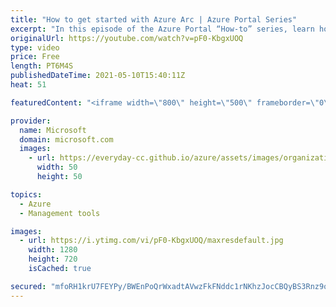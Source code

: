 ```yaml
---
title: "How to get started with Azure Arc | Azure Portal Series"
excerpt: "In this episode of the Azure Portal “How-to” series, learn how to get started with Azure Arc offerings in the Microsoft Azure portal. You will learn what Azure Arc is and how to easily add, view, and manage your hybrid, edge, or multi-cloud resources from Azure.     Try out these features in the Azure"
originalUrl: https://youtube.com/watch?v=pF0-KbgxUOQ
type: video
price: Free
length: PT6M4S
publishedDateTime: 2021-05-10T15:40:11Z
heat: 51

featuredContent: "<iframe width=\"800\" height=\"500\" frameborder=\"0\" src=\"https://www.youtube.com/embed/pF0-KbgxUOQ\" allow=\"accelerometer; autoplay; encrypted-media; gyroscope; picture-in-picture\" allowfullscreen></iframe>"

provider:
  name: Microsoft
  domain: microsoft.com
  images:
    - url: https://everyday-cc.github.io/azure/assets/images/organizations/microsoft.com-50x50.jpg
      width: 50
      height: 50

topics:
  - Azure
  - Management tools

images:
  - url: https://i.ytimg.com/vi/pF0-KbgxUOQ/maxresdefault.jpg
    width: 1280
    height: 720
    isCached: true

secured: "mfoRH1krU7FEYPy/BWEnPoQrWxadtAVwzFkFNddc1rNKhzJocCBQyBS3Rnz9oA2YnrszYsnoorgRQkfWm8ic1LJbi2PS6xYq6I/tPx8Gz9Z3zvIy+czbsSds8Y+e69Eby/jf5rcKBfRcNI6xiupqZAY1/J59m5G8OIMTBWUJKtTuv0bG2VcEkearyjZ/ZHO1oMrl9wUm25jiE3D4oONc/mgGV93XJbQDtKRz28eg3244UgCnq80K+NUWR39zGvaKJgPLIH7ydkc/OlGvmERlJY663Yd6hQ3RW79T59WviPINaw5/gmQRBNwJRH+9gY9462Q6iNTCa8op4QRddZof4kBX5L6m2VbKoaBmonvB5yNfVZ6a0qsPLnAHQH4JBurn+PSu+K6IOpsGvvE3Rdm2xPWx5mDVM5T6TkeL+doh2BI=;CL5XH22vuMPbVbNgBQnEyw=="
---
```


